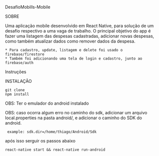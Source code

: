 
DesafioMobills-Mobile

SOBRE

Uma aplicação mobile desenvolvido em React Native, para solução de um desafio respectivo a uma vaga de 
trabalho. O principal objetivo do app é fazer uma listagem das despesas cadastradas, adicionar novas despesas,
como também atualizar dados como remover dados da despesa. 

    * Para cadastro, update, listagem e delete foi usado o firebase/firestore
    * Também foi adicionando uma tela de login e cadastro, junto ao firebase/auth

Instruções

INSTALAÇÂO


    git clone
    npm install

OBS: Ter o emulador do android instalado

OBS: caso ocorra algum erro no caminho do sdk, adicionar um arquivo local.properties na pasta android/, 
e adicionar o caminho do SDK do android.

     example: sdk.dir=/home/thiago/Android/Sdk

após isso serguir os passos abaixo

    react-native start && react-native run-android

